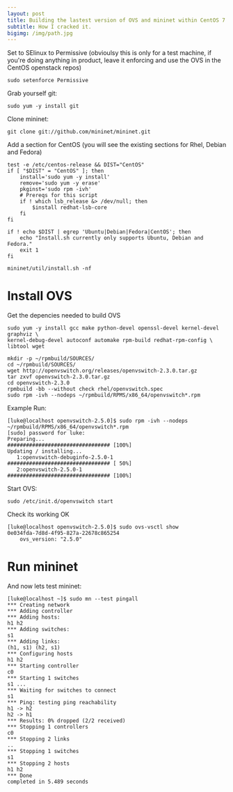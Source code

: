 ```yaml
---
layout: post
title: Building the lastest version of OVS and mininet within CentOS 7
subtitle: How I cracked it.
bigimg: /img/path.jpg
---
```


Set to SElinux to Permissive (obvioulsy this is only for a test machine, if you're doing anything in product, leave it enforcing and use the OVS in the CentOS openstack repos)

~~~
sudo setenforce Permissive
~~~

Grab yourself git:

~~~
sudo yum -y install git
~~~

Clone mininet:

~~~
git clone git://github.com/mininet/mininet.git
~~~

Add a section for CentOS (you will see the existing sections for Rhel, Debian and Fedora)

~~~
test -e /etc/centos-release && DIST="CentOS"
if [ "$DIST" = "CentOS" ]; then
    install='sudo yum -y install'
    remove='sudo yum -y erase'
    pkginst='sudo rpm -ivh'
    # Prereqs for this script
    if ! which lsb_release &> /dev/null; then
        $install redhat-lsb-core
    fi
fi
~~~

~~~
if ! echo $DIST | egrep 'Ubuntu|Debian|Fedora|CentOS'; then
    echo "Install.sh currently only supports Ubuntu, Debian and Fedora."
    exit 1
fi
~~~

~~~
mininet/util/install.sh -nf
~~~

# Install OVS

Get the depencies needed to build OVS

~~~
sudo yum -y install gcc make python-devel openssl-devel kernel-devel graphviz \
kernel-debug-devel autoconf automake rpm-build redhat-rpm-config \
libtool wget
~~~

~~~
mkdir -p ~/rpmbuild/SOURCES/
cd ~/rpmbuild/SOURCES/
wget http://openvswitch.org/releases/openvswitch-2.3.0.tar.gz
tar zxvf openvswitch-2.3.0.tar.gz
cd openvswitch-2.3.0
rpmbuild -bb --without check rhel/openvswitch.spec
sudo rpm -ivh --nodeps ~/rpmbuild/RPMS/x86_64/openvswitch*.rpm
~~~

Example Run:

~~~
[luke@localhost openvswitch-2.5.0]$ sudo rpm -ivh --nodeps ~/rpmbuild/RPMS/x86_64/openvswitch*.rpm
[sudo] password for luke:
Preparing...                          ################################# [100%]
Updating / installing...
   1:openvswitch-debuginfo-2.5.0-1    ################################# [ 50%]
   2:openvswitch-2.5.0-1              ################################# [100%]
~~~

Start OVS:

~~~
sudo /etc/init.d/openvswitch start
~~~

Check its working OK

~~~
[luke@localhost openvswitch-2.5.0]$ sudo ovs-vsctl show
0e034fda-7d8d-4f95-827a-22678c865254
    ovs_version: "2.5.0"
~~~

# Run mininet

And now lets test mininet:

~~~
[luke@localhost ~]$ sudo mn --test pingall
*** Creating network
*** Adding controller
*** Adding hosts:
h1 h2
*** Adding switches:
s1
*** Adding links:
(h1, s1) (h2, s1)
*** Configuring hosts
h1 h2
*** Starting controller
c0
*** Starting 1 switches
s1 ...
*** Waiting for switches to connect
s1
*** Ping: testing ping reachability
h1 -> h2
h2 -> h1
*** Results: 0% dropped (2/2 received)
*** Stopping 1 controllers
c0
*** Stopping 2 links
..
*** Stopping 1 switches
s1
*** Stopping 2 hosts
h1 h2
*** Done
completed in 5.489 seconds
~~~
